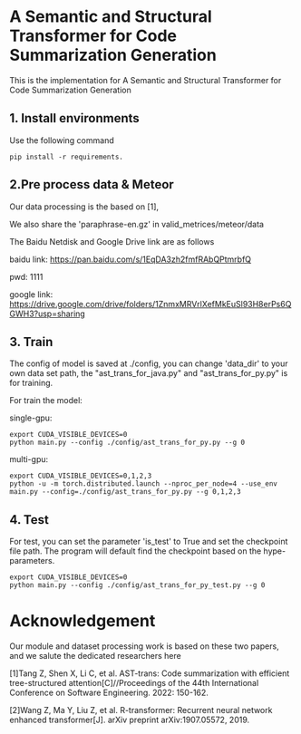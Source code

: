 # A Semantic and Structural Transformer for Code Summarization Generation

This is the implementation for A Semantic and Structural Transformer for Code Summarization Generation

## 1. Install environments

Use the following command

```
pip install -r requirements.
```

## 2.Pre process data & Meteor

Our data processing is the based on [1],

We also share the 'paraphrase-en.gz' in valid_metrices/meteor/data

The Baidu Netdisk and Google Drive link are as follows

baidu link: https://pan.baidu.com/s/1EqDA3zh2fmfRAbQPtmrbfQ

pwd: 1111

google link: https://drive.google.com/drive/folders/1ZnmxMRVrlXefMkEuSl93H8erPs6QGWH3?usp=sharing

## 3. Train

The config of model is saved at ./config, you can change 'data_dir' to your own data set path, the "ast_trans_for_java.py" and "ast_trans_for_py.py" is for training.

For train the model:

single-gpu:

```
export CUDA_VISIBLE_DEVICES=0
python main.py --config ./config/ast_trans_for_py.py --g 0
```

multi-gpu:

```
export CUDA_VISIBLE_DEVICES=0,1,2,3
python -u -m torch.distributed.launch --nproc_per_node=4 --use_env main.py --config=./config/ast_trans_for_py.py --g 0,1,2,3
```

## 4. Test

For test, you can set the parameter 'is_test' to True and set the checkpoint file path.
The program will default find the checkpoint based on the hype-parameters.

```
export CUDA_VISIBLE_DEVICES=0
python main.py --config ./config/ast_trans_for_py_test.py --g 0
```

# Acknowledgement

Our module and dataset processing work is based on these two papers, and we salute the dedicated researchers here

[1]Tang Z, Shen X, Li C, et al. AST-trans: Code summarization with efficient tree-structured attention[C]//Proceedings of the 44th International Conference on Software Engineering. 2022: 150-162.

[2]Wang Z, Ma Y, Liu Z, et al. R-transformer: Recurrent neural network enhanced transformer[J]. arXiv preprint arXiv:1907.05572, 2019.
